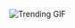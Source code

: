 
<!-- GIF_SECTION -->
![Trending GIF](https://media4.giphy.com/media/v1.Y2lkPThiYjIxNzcyeXI3NWc5ZGVqcjZvcXF4anhlY3Rucm5vdGE2M2s3a3lyN3hxMXFoNSZlcD12MV9naWZzX3NlYXJjaCZjdD1n/l46Cwg6ypqAgfseIg/giphy.gif)
<!-- END_GIF_SECTION -->
